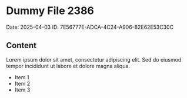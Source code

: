 # Dummy File 2386

Date: 2025-04-03
ID: 7E56777E-ADCA-4C24-A906-82E62E53C30C

## Content

Lorem ipsum dolor sit amet, consectetur adipiscing elit.
Sed do eiusmod tempor incididunt ut labore et dolore magna aliqua.

* Item 1
* Item 2
* Item 3

